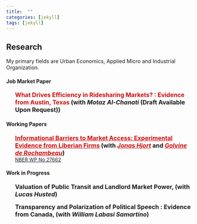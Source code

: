 ```yaml
---
title:  ""
categories: [jekyll]
tags: [jekyll]
---
```


<h2 id="working-papers"><strong>Research</strong></h2>

<p>My primary fields are Urban Economics, Applied Micro and Industrial Organization.
</p>


<!--
<h3 id="job-market-paper">Job Market Paper</h3>
<ul>
  <h4><b>What drives efficiency in Ridesharing markets?</b>
(<a href=" target="_blank"><em>Draft</em></a>)(<a href="" target="_blank"><em>Slides</em></a>)</h4>
<details><summary>Abstract:</summary><p><font size="2">Abstract here</details>
</ul>
-->
<h4 id="working-papers"><strong>Job Market Paper</strong></h4>
<ul>
  <p><b><font size="3"><span style="color:#505050;"><strong><a style="color:#cc0e0e;" target="_blank">What Drives Efficiency in Ridesharing Markets? : Evidence from Austin, Texas</a></strong></span></font> <font size="3">(with <a target="_blank"><em>Motaz Al-Chanati</em></a> (Draft Available Upon Request))</font></b></p></ul>

<h4 id="working-papers"><strong>Working Papers</strong></h4>
<ul>
  <p><b><font size="3"><span style="color:#505050;"><strong><a href="{{ site.baseurl }}/files/HjortIyerDeRochambeau_073020.pdf" style="color:#cc0e0e;" target="_blank">Informational Barriers to Market Access: Experimental Evidence from Liberian Firms</a></strong></span></font> <font size="3">(with <a href="https://sites.google.com/site/jonashjort/" style="color:#cc0e0e;" target="_blank"><em>Jonas Hjort</em></a> and <a href="https://golvine.com/" style="color:#cc0e0e;" target="_blank"><em>Golvine de Rochambeau</em></a>)</font></b>
  <br/><font size="2"><a href="https://www.nber.org/papers/w27662?utm_campaign=ntwh" style="color:#17202a;">NBER WP No 27662</a></font></p></ul>

<!--(<a href=".{{ site.baseurl }}/files/Paper2.pdf" target="_blank"><em>Draft</em></a>)-->
<!---<details><summary>Abstract:</summary><p><font size="2">Evidence suggests that firms in poor countries stagnate because they cannot access
growth-conducive markets. We hypothesize that overlooked heterogeneity in marketing
ability distorts market access. To investigate, we gave a random subset of Liberian
firms vouchers for a week-long program that teaches how to sell to corporations, governments,
and other large buyers. Firms that participate win about three times as
many contracts, but only firms with access to the Internet benefit. We use a simple
model and variation in online and offline demand to show evidence that this is because
ICT dampens traditional information frictions, but not marketing barriers.</font></p></details>
-->

    
<h4 id="work-in-progress"><strong>Work in Progress</strong></h4>
<ul>
  <p><b><font size="3">Valuation of Public Transit and Landlord Market Power, (with <em>Lucas Husted</em>)</font></b></p>
</ul> 
<ul>
  <p><b><font size="3">Transparency and Polarization of Political Speech : Evidence from Canada, (with <em>William Labasi Samartino</em>)</font></b></p>
</ul> 

